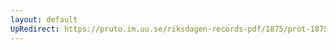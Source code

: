 ```yaml
---
layout: default
UpRedirect: https://pruto.im.uu.se/riksdagen-records-pdf/1875/prot-1875--fk--035/prot-1875--fk--035_004.pdf
---
```

